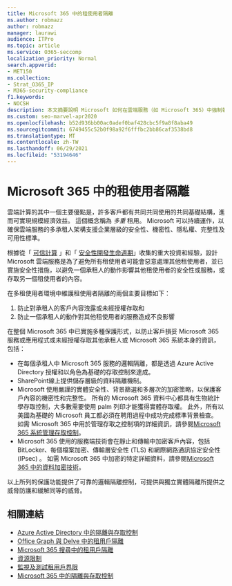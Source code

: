 ```yaml
---
title: Microsoft 365 中的租使用者隔離
ms.author: robmazz
author: robmazz
manager: laurawi
audience: ITPro
ms.topic: article
ms.service: O365-seccomp
localization_priority: Normal
search.appverid:
- MET150
ms.collection:
- Strat_O365_IP
- M365-security-compliance
f1.keywords:
- NOCSH
description: 本文摘要說明 Microsoft 如何在雲端服務（如 Microsoft 365）中強制執行租使用者隔離。
ms.custom: seo-marvel-apr2020
ms.openlocfilehash: b52d936bb00ac0adef0baf428cbc5f9a8f8aba49
ms.sourcegitcommit: 6749455c52b0f98a92f6fffbc2bb86caf3538bd8
ms.translationtype: MT
ms.contentlocale: zh-TW
ms.lasthandoff: 06/29/2021
ms.locfileid: "53194646"
---
```

# <a name="tenant-isolation-in-microsoft-365"></a>Microsoft 365 中的租使用者隔離

雲端計算的其中一個主要優點是，許多客戶都有共同共同使用的共同基礎結構，進而可實現規模經濟效益。 這個概念稱為 *多重* 租用。 Microsoft 可以持續運作，以確保雲端服務的多承租人架構支援企業層級的安全性、機密性、隱私權、完整性及可用性標準。

根據從「 [可信計算](https://www.microsoft.com/trust-center) 」和「 [安全性開發生命週期](https://www.microsoft.com/securityengineering/sdl/)」收集的重大投資和經驗，設計 Microsoft 雲端服務是為了避免所有租使用者可能會惡意處理其他租使用者，並已實施安全性措施，以避免一個承租人的動作影響其他租使用者的安全性或服務，或存取另一個租使用者的內容。

在多租使用者環境中維護租使用者隔離的兩個主要目標如下：

1.    防止對承租人的客戶內容洩露或未經授權存取和
2.    防止一個承租人的動作對其他租使用者的服務造成不良影響

在整個 Microsoft 365 中已實施多種保護形式，以防止客戶損妥 Microsoft 365 服務或應用程式或未經授權存取其他承租人或 Microsoft 365 系統本身的資訊，包括：

- 在每個承租人中 Microsoft 365 服務的邏輯隔離，都是透過 Azure Active Directory 授權和以角色為基礎的存取控制來達成。
- SharePoint線上提供儲存層級的資料隔離機制。
- Microsoft 使用嚴謹的實體安全性、背景篩選和多層次的加密策略，以保護客戶內容的機密性和完整性。 所有的 Microsoft 365 資料中心都具有生物統計學存取控制，大多數需要使用 palm 列印才能獲得實體存取權。 此外，所有以美國為基礎的 Microsoft 員工都必須在聘用過程中成功完成標準背景檢查。 如需 Microsoft 365 中用於管理存取之控制項的詳細資訊，請參閱[Microsoft 365 系統管理存取控制](/compliance/assurance/assurance-administrative-access-controls-overview)。
- Microsoft 365 使用的服務端技術會在靜止和傳輸中加密客戶內容，包括 BitLocker、每個檔案加密、傳輸層安全性 (TLS) 和網際網路通訊協定安全性 (IPsec) 。 如需 Microsoft 365 中加密的特定詳細資料，請參閱[Microsoft 365 中的資料加密技術](../compliance/office-365-encryption-in-the-microsoft-cloud-overview.md)。

以上所列的保護功能提供了可靠的邏輯隔離控制，可提供與獨立實體隔離所提供之威脅防護和緩解同等的威脅。

## <a name="related-links"></a>相關連結

- [Azure Active Directory 中的隔離與存取控制](microsoft-365-isolation-in-azure-active-directory.md)
- [Office Graph 與 Delve 中的租用戶隔離](microsoft-365-isolation-in-graph-and-delve.md)
- [Microsoft 365 搜尋中的租用戶隔離](microsoft-365-isolation-in-microsoft-365-search.md)
- [資源限制](/compliance/assurance/assurance-resource-limits)
- [監視及測試租用戶界限](/compliance/assurance/assurance-monitoring-and-testing)
- [Microsoft 365 中的隔離與存取控制](microsoft-365-isolation-in-microsoft-365.md)